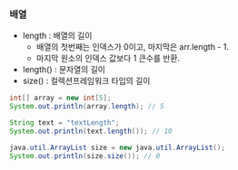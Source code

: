 ### 배열

* length : 배열의 길이
  * 배열의 첫번째는 인덱스가 0이고, 마지막은 arr.length - 1. 
  * 마지막 원소의 인덱스 값보다 1 큰수를 반환.
* length() : 문자열의 길이
* size() : 컬렉션프레임워크 타입의 길이

```java
int[] array = new int[5];
System.out.println(array.length); // 5

String text = "textLength";
System.out.println(text.length()); // 10

java.util.ArrayList size = new java.util.ArrayList();
System.out.println(size.size()); // 0
```
